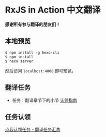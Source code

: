 # RxJS in Action 中文翻译

**感谢所有参与翻译的朋友们！**

## 本地预览

```
$ npm install -g hexo-cli
$ npm install
$ hexo server
```

然后访问 `localhost:4000` 即可预览。


## 翻译任务

* 任务：翻译章节下的小节
[认领指南](https://github.com/docschina/rxjs-in-action/issues/25)

## 任务认领
[点我认领任务 - 翻译任务汇总](https://github.com/docschina/rxjs-in-action/projects/1)

